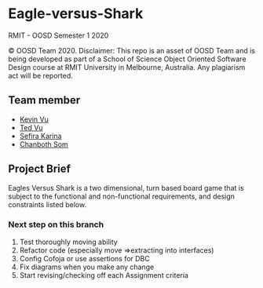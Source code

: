 # Eagle-versus-Shark

RMIT - OOSD Semester 1 2020

© OOSD Team 2020. Disclaimer: This repo is an asset of OOSD Team and is being developed as part of a School of Science Object Oriented Software Design course at RMIT University in Melbourne, Australia. Any plagiarism act will be reported.

## Team member
- [Kevin Vu](https://github.com/kevinvu184)
- [Ted Vu](https://github.com/Ted-Vu)
- [Sefira Karina](https://github.com/sefirakarina)
- [Chanboth Som](https://github.com/ferics)

## Project Brief
Eagles Versus Shark is a two dimensional, turn based board game that is subject to the functional and non-functional requirements, and design constraints listed below.
### Next step on this branch
1. Test thoroughly moving ability
2. Refactor code (especially move =>extracting into interfaces)
3. Config Cofoja or use assertions for DBC
4. Fix diagrams when you make any change 
5. Start revising/checking off each Assignment criteria


